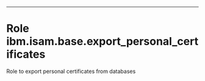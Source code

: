 ---
# Role ibm.isam.base.export_personal_certificates

Role to export personal certificates from databases
